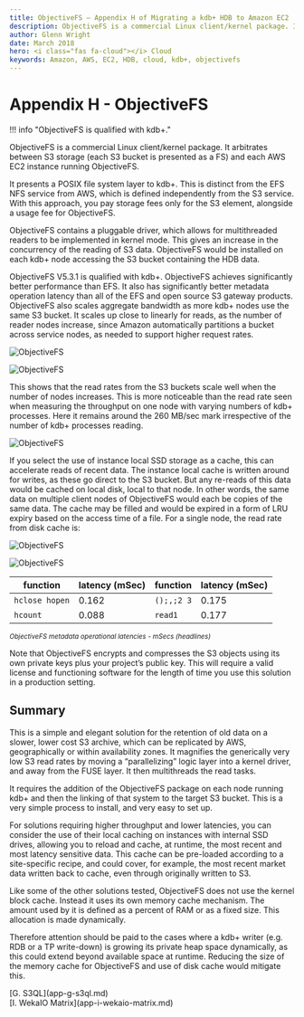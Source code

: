 ```yaml
---
title: ObjectiveFS – Appendix H of Migrating a kdb+ HDB to Amazon EC2
description: ObjectiveFS is a commercial Linux client/kernel package. It arbitrates between S3 storage (each S3 bucket is presented as a FS) and each AWS EC2 instance running ObjectiveFS. It presents a POSIX file system layer to kdb+. This is distinct from the EFS NFS service from AWS, which is defined independently from the S3 service. With this approach, you pay storage fees only for the S3 element, alongside a usage fee for ObjectiveFS.
author: Glenn Wright
date: March 2018
hero: <i class="fas fa-cloud"></i> Cloud
keywords: Amazon, AWS, EC2, HDB, cloud, kdb+, objectivefs
---
```

# Appendix H - ObjectiveFS



!!! info "ObjectiveFS is qualified with kdb+."

ObjectiveFS is a commercial Linux client/kernel package. 
It arbitrates between S3 storage (each S3 bucket is presented as a FS) and each AWS EC2 instance running ObjectiveFS.

It presents a POSIX file system layer to kdb+. 
This is distinct from the EFS NFS service from AWS, which is defined independently from the S3 service. 
With this approach, you pay storage fees only for the S3 element, alongside a usage fee for ObjectiveFS.

ObjectiveFS contains a pluggable driver, which allows for multithreaded readers to be implemented in kernel mode. 
This gives an increase in the concurrency of the reading of S3 data. 
ObjectiveFS would be installed on each kdb+ node accessing the S3 bucket containing the HDB data.

ObjectiveFS V5.3.1 is qualified with kdb+. 
ObjectiveFS achieves significantly better performance than EFS. 
It also has significantly better metadata operation latency than all of the EFS and open source S3 gateway products. 
ObjectiveFS also scales aggregate bandwidth as more kdb+ nodes use the same S3 bucket. 
It scales up close to linearly for reads, as the number of reader nodes increase, since Amazon automatically partitions a bucket across service nodes, as needed to support higher request rates.

![ObjectiveFS](img/media/image39.png)

![ObjectiveFS](img/media/image40.png)

This shows that the read rates from the S3 buckets scale well when the number of nodes increases. 
This is more noticeable than the read rate seen when measuring the throughput on one node with varying numbers of kdb+ processes. 
Here it remains around the 260&nbsp;MB/sec mark irrespective of the number of kdb+ processes reading.

![ObjectiveFS](img/media/image41.png)

If you select the use of instance local SSD storage as a cache, this can accelerate reads of recent data. 
The instance local cache is written around for writes, as these go direct to the S3 bucket. 
But any re-reads of this data would be cached on local disk, local to that node. 
In other words, the same data on multiple client nodes of ObjectiveFS would each be copies of the same data. 
The cache may be filled and would be expired in a form of LRU expiry based on the access time of a file. 
For a single node, the read rate from disk cache is:

![ObjectiveFS](img/media/image42.png)

![ObjectiveFS](img/media/image43.png)

function       | latency (mSec) | function   | latency (mSec) 
---------------|----------------|------------|---------------
`hclose hopen` | 0.162          | `();,;2 3` | 0.175
`hcount`       | 0.088          | `read1`    | 0.177

<small>_ObjectiveFS metadata operational latencies - mSecs (headlines)_</small>

Note that ObjectiveFS encrypts and compresses the S3 objects using its own private keys plus your project’s public key. 
This will require a valid license and functioning software for the length of time you use this solution in a production setting.


## Summary

This is a simple and elegant solution for the retention of old data on a slower, lower cost S3 archive, which can be replicated by AWS, geographically or within availability zones. 
It magnifies the generically very low S3 read rates by moving a “parallelizing” logic layer into a kernel driver, and away from the FUSE layer. 
It then multithreads the read tasks. 

It requires the addition of the ObjectiveFS package on each node running kdb+ and then the linking of that system to the target S3 bucket. 
This is a very simple process to install, and very easy to set up.

For solutions requiring higher throughput and lower latencies, you
can consider the use of their local caching on instances with internal
SSD drives, allowing you to reload and cache, at runtime, the most
recent and most latency sensitive data. 
This cache can be pre-loaded according to a site-specific recipe, and could cover, for example, the most recent market data written back to cache, even through originally written to S3.

Like some of the other solutions tested, ObjectiveFS does not use the kernel block cache.
Instead it uses its own memory cache mechanism.
The amount used by it is defined as a percent of RAM or as a fixed size. 
This allocation is made dynamically. 

Therefore attention should be paid to the cases where a kdb+ writer (e.g. RDB or a TP write-down) is growing its private heap space dynamically, as this could extend beyond available space at runtime. 
Reducing the size of the memory cache for ObjectiveFS and use of disk cache would mitigate this.




<div class="kx-nav" markdown="1">
<div class="kx-nav-prev">[G. S3QL](app-g-s3ql.md)</div><div class="kx-nav-next">[I. WekaIO Matrix](app-i-wekaio-matrix.md)</div>
</div>
